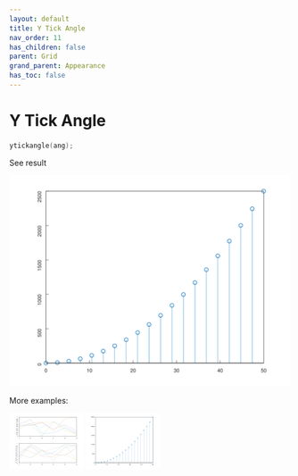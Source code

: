 ```yaml
---
layout: default
title: Y Tick Angle
nav_order: 11
has_children: false
parent: Grid
grand_parent: Appearance
has_toc: false
---
```

# Y Tick Angle

```cpp
ytickangle(ang);
```


See result

[![example_ytickangle_1](ytickangle/ytickangle_1.svg)](../../../../examples/appearance/grid/ytickangle/ytickangle_1.cpp)

More examples:
    
[![example_ytickangle_2](ytickangle/ytickangle_2_thumb.png)](../../../../examples/appearance/grid/ytickangle/ytickangle_2.cpp)  [![example_ytickangle_3](ytickangle/ytickangle_3_thumb.png)](../../../../examples/appearance/grid/ytickangle/ytickangle_3.cpp)

  


